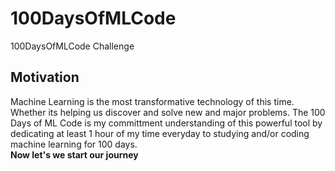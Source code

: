 # 100DaysOfMLCode
100DaysOfMLCode Challenge

## Motivation
Machine Learning is the most transformative technology of this time. Whether its helping us discover and solve new and major problems.
The 100 Days of ML Code is my committment understanding of this powerful tool by dedicating at least 1 hour of my time everyday to studying and/or coding machine learning for 100 days.
<br />
<b>Now let's we start our journey<b>
<br/>
